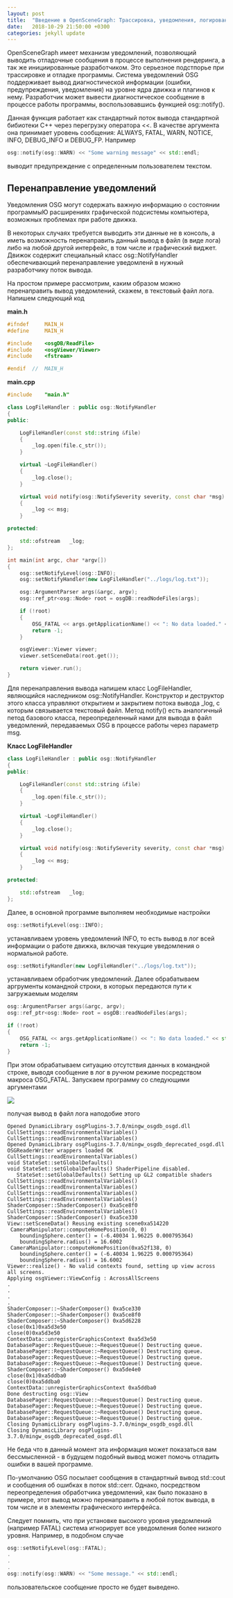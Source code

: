 ```yaml
---
layout: post
title:  "Введение в OpenSceneGraph: Трассировка, уведомления, логирование"
date:   2018-10-29 21:50:00 +0300
categories: jekyll update
---
```


OpenSceneGraph имеет механизм уведомлений, позволяющий выводить отладочные сообщения в процессе выполнения рендеринга, а так же инициированные разработчиком. Это серьезное подстпорье при трассировке и отладке программы. Система уведомлений OSG поддерживает вывод диагностической информации (ошибки, предупреждения, уведомления) на уровне ядра движка и плагинов к нему. Разработчик может вывести диагностическое сообщение в процессе работы программы, воспользовавшись функцией osg::notify().

<!--more-->

Данная функция работает как стандартный поток вывода стандартной бибиотеки C++ через перегрузку оператора <<. В качестве аргумента она принимает уровень сообщения: ALWAYS, FATAL, WARN, NOTICE, INFO, DEBUG_INFO и DEBUG_FP. Например

```cpp
osg::notify(osg::WARN) << "Some warning message" << std::endl;
```
выводит предупреждение с определенным пользователем текстом.

## Перенаправление уведомлений

Уведомления OSG могут содержать важную информацию о состоянии программыЮ расширениях графической подсистемы компьютера, возможных проблемах при работе движка. 

В некоторых случаях требуется выводить эти данные не в консоль, а иметь возможность перенаправить данный вывод в файл (в виде лога) либо на любой другой интерфейс, в том числе и графический виджет. Движок содержит специальный класс osg::NotifyHandler обеспечивающий перенаправление уведомленй в нужный разработчику поток вывода.

На простом примере рассмотрим, каким образом можно перенаправить вывод уведомлений, скажем, в текстовый файл лога. Напишем следующий код

**main.h**
```cpp
#ifndef     MAIN_H
#define     MAIN_H

#include    <osgDB/ReadFile>
#include    <osgViewer/Viewer>
#include    <fstream>

#endif  //  MAIN_H
```

**main.cpp**
```cpp
#include    "main.h"

class LogFileHandler : public osg::NotifyHandler
{
public:

    LogFileHandler(const std::string &file)
    {
        _log.open(file.c_str());
    }

    virtual ~LogFileHandler()
    {
        _log.close();
    }

    virtual void notify(osg::NotifySeverity severity, const char *msg)
    {
        _log << msg;
    }

protected:

    std::ofstream   _log;
};

int main(int argc, char *argv[])
{
    osg::setNotifyLevel(osg::INFO);
    osg::setNotifyHandler(new LogFileHandler("../logs/log.txt"));

    osg::ArgumentParser args(&argc, argv);
    osg::ref_ptr<osg::Node> root = osgDB::readNodeFiles(args);

    if (!root)
    {
        OSG_FATAL << args.getApplicationName() << ": No data loaded." << std::endl;
        return -1;
    }

    osgViewer::Viewer viewer;
    viewer.setSceneData(root.get());

    return viewer.run();
}
```

Для перенаправления вывода напишем класс LogFileHandler, являющийся наследником osg::NotifyHandler. Конструктор и деструктор этого класса управляют открытием и закрытием потока вывода _log, с которым связывается текстовый файл. Метод notify() есть аналогичный петод базового класса, переопределенный нами для вывода в файл уведомлений, передаваемых OSG в процессе работы через параметр msg.

**Класс LogFileHandler**
```cpp
class LogFileHandler : public osg::NotifyHandler
{
public:

    LogFileHandler(const std::string &file)
    {
        _log.open(file.c_str());
    }

    virtual ~LogFileHandler()
    {
        _log.close();
    }

    virtual void notify(osg::NotifySeverity severity, const char *msg)
    {
        _log << msg;
    }

protected:

    std::ofstream   _log;
};
```

Далее, в основной программе выполняем необходимые настройки

```cpp
osg::setNotifyLevel(osg::INFO);
```
устанавливаем уровень уведомлений INFO, то есть вывод в лог всей информации о работе движка, включая текущие уведомления о нормальной работе.

```cpp
osg::setNotifyHandler(new LogFileHandler("../logs/log.txt"));
``` 
устанавливаем обработчик уведомлений. Далее обрабатываем аргрументы командной строки, в которых передаются пути к загружаемым моделям

```cpp
osg::ArgumentParser args(&argc, argv);
osg::ref_ptr<osg::Node> root = osgDB::readNodeFiles(args);

if (!root)
{
	OSG_FATAL << args.getApplicationName() << ": No data loaded." << std::endl;
	return -1;
}
```
При этом обрабатываем ситуацию отсутствия данных в командной строке, выводя сообщение в лог в ручном режиме посредством макроса OSG_FATAL. Запускаем программу со следующими аргументами

![](https://habrastorage.org/webt/mc/h4/so/mch4sot5pfjjpq9vb2dlolnjllm.png)

получая вывод в файл лога наподобие этого

```
Opened DynamicLibrary osgPlugins-3.7.0/mingw_osgdb_osgd.dll
CullSettings::readEnvironmentalVariables()
CullSettings::readEnvironmentalVariables()
Opened DynamicLibrary osgPlugins-3.7.0/mingw_osgdb_deprecated_osgd.dll
OSGReaderWriter wrappers loaded OK
CullSettings::readEnvironmentalVariables()
void StateSet::setGlobalDefaults()
void StateSet::setGlobalDefaults() ShaderPipeline disabled.
   StateSet::setGlobalDefaults() Setting up GL2 compatible shaders
CullSettings::readEnvironmentalVariables()
CullSettings::readEnvironmentalVariables()
CullSettings::readEnvironmentalVariables()
CullSettings::readEnvironmentalVariables()
ShaderComposer::ShaderComposer() 0xa5ce8f0
CullSettings::readEnvironmentalVariables()
ShaderComposer::ShaderComposer() 0xa5ce330
View::setSceneData() Reusing existing scene0xa514220
 CameraManipulator::computeHomePosition(0, 0)
    boundingSphere.center() = (-6.40034 1.96225 0.000795364)
    boundingSphere.radius() = 16.6002
 CameraManipulator::computeHomePosition(0xa52f138, 0)
    boundingSphere.center() = (-6.40034 1.96225 0.000795364)
    boundingSphere.radius() = 16.6002
Viewer::realize() - No valid contexts found, setting up view across all screens.
Applying osgViewer::ViewConfig : AcrossAllScreens
.
.
.
.
ShaderComposer::~ShaderComposer() 0xa5ce330
ShaderComposer::~ShaderComposer() 0xa5ce8f0
ShaderComposer::~ShaderComposer() 0xa5d6228
close(0x1)0xa5d3e50
close(0)0xa5d3e50
ContextData::unregisterGraphicsContext 0xa5d3e50
DatabasePager::RequestQueue::~RequestQueue() Destructing queue.
DatabasePager::RequestQueue::~RequestQueue() Destructing queue.
DatabasePager::RequestQueue::~RequestQueue() Destructing queue.
DatabasePager::RequestQueue::~RequestQueue() Destructing queue.
ShaderComposer::~ShaderComposer() 0xa5de4e0
close(0x1)0xa5ddba0
close(0)0xa5ddba0
ContextData::unregisterGraphicsContext 0xa5ddba0
Done destructing osg::View
DatabasePager::RequestQueue::~RequestQueue() Destructing queue.
DatabasePager::RequestQueue::~RequestQueue() Destructing queue.
DatabasePager::RequestQueue::~RequestQueue() Destructing queue.
DatabasePager::RequestQueue::~RequestQueue() Destructing queue.
Closing DynamicLibrary osgPlugins-3.7.0/mingw_osgdb_osgd.dll
Closing DynamicLibrary osgPlugins-3.7.0/mingw_osgdb_deprecated_osgd.dll
```

Не беда что в данный момент эта информация может показаться вам бессмысленной - в будущем подобный вывод может помочь отладить ошибки в вашей программе.

По-умолчанию OSG посылает сообщения в стандартный вывод std::cout и сообщения об ошибках в поток std::cerr. Однако, посредством переопределения обработчика уведомлений, как было показано в примере, этот вывод можно перенаправить в любой поток вывода, в том числе и в элементы графического интерфейса.

Следует помнить, что при установке высокого уровня уведомлений (например FATAL) система игнорирует все уведомления более низкого уровня. Например, в подобном случае

```cpp
osg::setNotifyLevel(osg::FATAL);
.
.
.
osg::notify(osg::WARN) << "Some message." << std::endl;
```

пользовательское сообщение просто не будет выведено.
